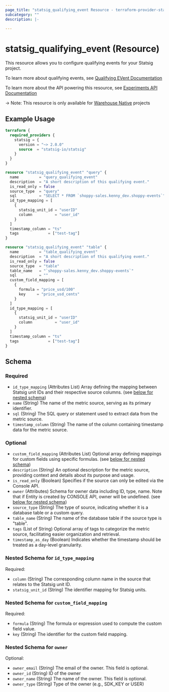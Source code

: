 ```yaml
---
page_title: "statsig_qualifying_event Resource - terraform-provider-statsig"
subcategory: ""
description: |-
  
---
```


# statsig_qualifying_event (Resource)

This resource allows you to configure qualifying events for your Statsig project.

To learn more about qualifying events, see [Qualifying EVent Documentation](https://docs.statsig.com/statsig-warehouse-native/configuration/qualifying-events)

To learn more about the API powering this resource, see [Experiments API Documentation](https://docs.statsig.com/console-api/experiments)

-> Note: This resource is only available for [Warehouse Native](https://docs.statsig.com/statsig-warehouse-native/introduction/) projects

## Example Usage

```terraform
terraform {
  required_providers {
    statsig = {
      version = "~> 2.0.0"
      source  = "statsig-io/statsig"
    }
  }
}

resource "statsig_qualifying_event" "query" {
  name         = "query_qualifying_event"
  description  = "A short description of this qualifying event."
  is_read_only = false
  source_type  = "query"
  sql          = "SELECT * FROM `shoppy-sales.kenny_dev.shoppy-events`"
  id_type_mapping = [
    {
      statsig_unit_id = "userID"
      column          = "user_id"
    }
  ]
  timestamp_column = "ts"
  tags             = ["test-tag"]
}

resource "statsig_qualifying_event" "table" {
  name         = "table_qualifying_event"
  description  = "A short description of this qualifying event."
  is_read_only = false
  source_type  = "table"
  table_name   = "`shoppy-sales.kenny_dev.shoppy-events`"
  sql          = ""
  custom_field_mapping = [
    {
      formula = "price_usd/100"
      key     = "price_usd_cents"
    }
  ]
  id_type_mapping = [
    {
      statsig_unit_id = "userID"
      column          = "user_id"
    }
  ]
  timestamp_column = "ts"
  tags             = ["test-tag"]
}
```

<!-- schema generated by tfplugindocs -->
## Schema

### Required

- `id_type_mapping` (Attributes List) Array defining the mapping between Statsig unit IDs and their respective source columns. (see [below for nested schema](#nestedatt--id_type_mapping))
- `name` (String) The name of the metric source, serving as its primary identifier.
- `sql` (String) The SQL query or statement used to extract data from the metric source.
- `timestamp_column` (String) The name of the column containing timestamp data for the metric source.

### Optional

- `custom_field_mapping` (Attributes List) Optional array defining mappings for custom fields using specific formulas. (see [below for nested schema](#nestedatt--custom_field_mapping))
- `description` (String) An optional description for the metric source, providing context and details about its purpose and usage.
- `is_read_only` (Boolean) Specifies if the source can only be edited via the Console API.
- `owner` (Attributes) Schema for owner data including ID, type, name. Note that if Entity is created by CONSOLE API, owner will be undefined. (see [below for nested schema](#nestedatt--owner))
- `source_type` (String) The type of source, indicating whether it is a database table or a custom query.
- `table_name` (String) The name of the database table if the source type is "table".
- `tags` (List of String) Optional array of tags to categorize the metric source, facilitating easier organization and retrieval.
- `timestamp_as_day` (Boolean) Indicates whether the timestamp should be treated as a day-level granularity.

<a id="nestedatt--id_type_mapping"></a>
### Nested Schema for `id_type_mapping`

Required:

- `column` (String) The corresponding column name in the source that relates to the Statsig unit ID.
- `statsig_unit_id` (String) The identifier mapping for Statsig units.


<a id="nestedatt--custom_field_mapping"></a>
### Nested Schema for `custom_field_mapping`

Required:

- `formula` (String) The formula or expression used to compute the custom field value.
- `key` (String) The identifier for the custom field mapping.


<a id="nestedatt--owner"></a>
### Nested Schema for `owner`

Optional:

- `owner_email` (String) The email of the owner. This field is optional.
- `owner_id` (String) ID of the owner
- `owner_name` (String) The name of the owner. This field is optional.
- `owner_type` (String) Type of the owner (e.g., SDK_KEY or USER)